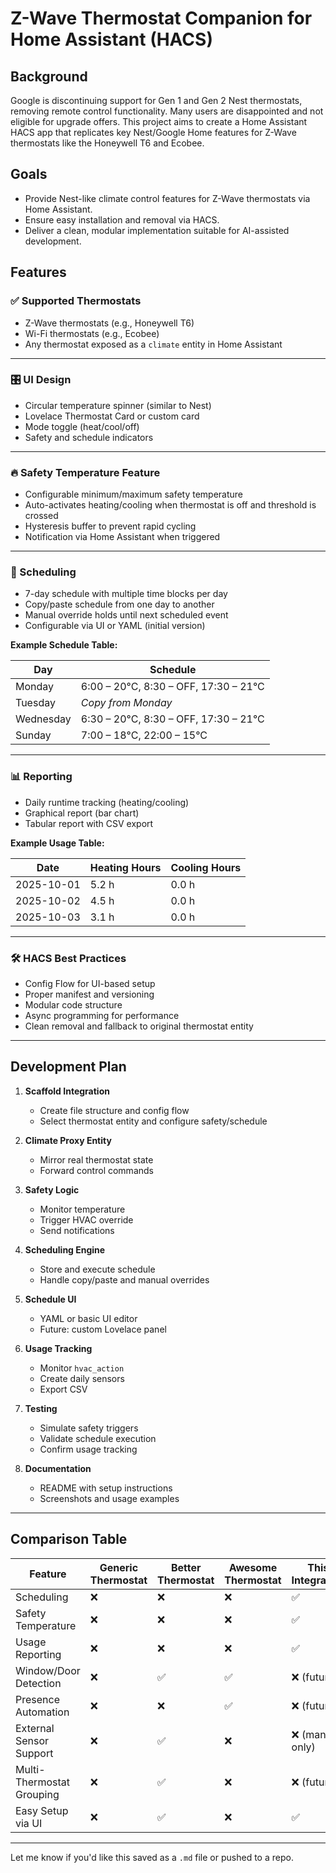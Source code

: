 # Z-Wave Thermostat Companion for Home Assistant (HACS)

## Background

Google is discontinuing support for Gen 1 and Gen 2 Nest thermostats, removing remote control functionality. Many users are disappointed and not eligible for upgrade offers. This project aims to create a Home Assistant HACS app that replicates key Nest/Google Home features for Z-Wave thermostats like the Honeywell T6 and Ecobee.

## Goals

- Provide Nest-like climate control features for Z-Wave thermostats via Home Assistant.
- Ensure easy installation and removal via HACS.
- Deliver a clean, modular implementation suitable for AI-assisted development.

## Features

### ✅ Supported Thermostats

- Z-Wave thermostats (e.g., Honeywell T6)
- Wi-Fi thermostats (e.g., Ecobee)
- Any thermostat exposed as a `climate` entity in Home Assistant

---

### 🎛️ UI Design

- Circular temperature spinner (similar to Nest)
- Lovelace Thermostat Card or custom card
- Mode toggle (heat/cool/off)
- Safety and schedule indicators

---

### 🔥 Safety Temperature Feature

- Configurable minimum/maximum safety temperature
- Auto-activates heating/cooling when thermostat is off and threshold is crossed
- Hysteresis buffer to prevent rapid cycling
- Notification via Home Assistant when triggered

---

### 📅 Scheduling

- 7-day schedule with multiple time blocks per day
- Copy/paste schedule from one day to another
- Manual override holds until next scheduled event
- Configurable via UI or YAML (initial version)

**Example Schedule Table:**

| Day       | Schedule                          |
|-----------|-----------------------------------|
| Monday    | 6:00 – 20°C, 8:30 – OFF, 17:30 – 21°C |
| Tuesday   | *Copy from Monday*                |
| Wednesday | 6:30 – 20°C, 8:30 – OFF, 17:30 – 21°C |
| Sunday    | 7:00 – 18°C, 22:00 – 15°C          |

---

### 📊 Reporting

- Daily runtime tracking (heating/cooling)
- Graphical report (bar chart)
- Tabular report with CSV export

**Example Usage Table:**

| Date       | Heating Hours | Cooling Hours |
|------------|----------------|----------------|
| 2025-10-01 | 5.2 h          | 0.0 h          |
| 2025-10-02 | 4.5 h          | 0.0 h          |
| 2025-10-03 | 3.1 h          | 0.0 h          |

---

### 🛠️ HACS Best Practices

- Config Flow for UI-based setup
- Proper manifest and versioning
- Modular code structure
- Async programming for performance
- Clean removal and fallback to original thermostat entity

---

## Development Plan

1. **Scaffold Integration**
   - Create file structure and config flow
   - Select thermostat entity and configure safety/schedule

2. **Climate Proxy Entity**
   - Mirror real thermostat state
   - Forward control commands

3. **Safety Logic**
   - Monitor temperature
   - Trigger HVAC override
   - Send notifications

4. **Scheduling Engine**
   - Store and execute schedule
   - Handle copy/paste and manual overrides

5. **Schedule UI**
   - YAML or basic UI editor
   - Future: custom Lovelace panel

6. **Usage Tracking**
   - Monitor `hvac_action`
   - Create daily sensors
   - Export CSV

7. **Testing**
   - Simulate safety triggers
   - Validate schedule execution
   - Confirm usage tracking

8. **Documentation**
   - README with setup instructions
   - Screenshots and usage examples

---

## Comparison Table

| Feature                  | Generic Thermostat | Better Thermostat | Awesome Thermostat | This Integration |
|--------------------------|--------------------|-------------------|--------------------|------------------|
| Scheduling               | ❌                 | ❌                | ❌                 | ✅               |
| Safety Temperature       | ❌                 | ❌                | ❌                 | ✅               |
| Usage Reporting          | ❌                 | ❌                | ❌                 | ✅               |
| Window/Door Detection    | ❌                 | ✅                | ✅                 | ❌ (future)      |
| Presence Automation      | ❌                 | ❌                | ✅                 | ❌ (future)      |
| External Sensor Support  | ❌                 | ✅                | ❌                 | ❌ (manual only) |
| Multi-Thermostat Grouping| ❌                 | ✅                | ❌                 | ❌ (future)      |
| Easy Setup via UI        | ❌                 | ✅                | ❌                 | ✅               |

---

Let me know if you'd like this saved as a `.md` file or pushed to a repo.